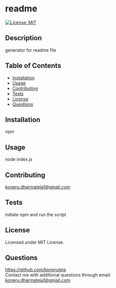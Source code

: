 
# readme 

[![License: MIT](https://img.shields.io/badge/License-MIT-yellow.svg)](https://opensource.org/licenses/MIT)
        
## Description
generator for readme file
## Table of Contents
* [Installation](#installation)
* [Usage](#usage)
* [Contributing](#contributing)
* [Tests](#tests)
* [License](#license)
* [Questions](#questions)
## Installation
npm 
## Usage
node index.js
## Contributing
koneru.dharmateja1@gmail.com
## Tests
initiate npm and run the script
## License
Licensed under MIT License.
## Questions
https://github.com/koneruteja<br/>
Contact me with additional questions through email: koneru.dharmateja1@gmail.com
    